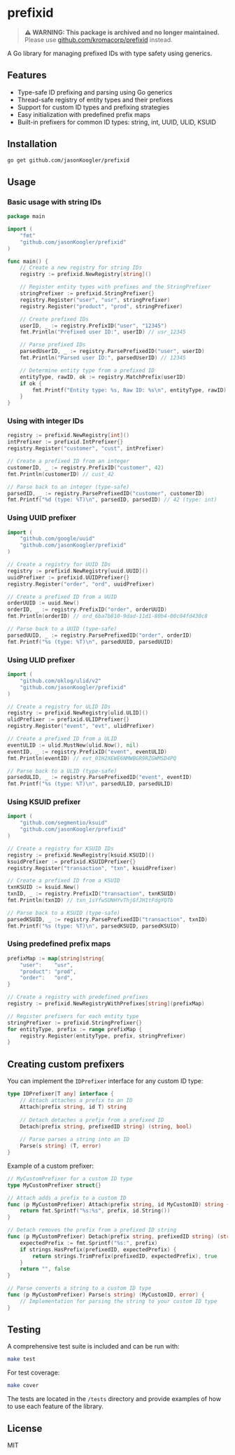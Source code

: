 # prefixid

> **⚠️ WARNING: This package is archived and no longer maintained.**  
> Please use [github.com/kromacorp/prefixid](https://github.com/kromacorp/prefixid) instead.

A Go library for managing prefixed IDs with type safety using generics.

## Features

- Type-safe ID prefixing and parsing using Go generics
- Thread-safe registry of entity types and their prefixes
- Support for custom ID types and prefixing strategies
- Easy initialization with predefined prefix maps
- Built-in prefixers for common ID types: string, int, UUID, ULID, KSUID

## Installation

```bash
go get github.com/jasonKoogler/prefixid
```

## Usage

### Basic usage with string IDs

```go
package main

import (
	"fmt"
	"github.com/jasonKoogler/prefixid"
)

func main() {
	// Create a new registry for string IDs
	registry := prefixid.NewRegistry[string]()

	// Register entity types with prefixes and the StringPrefixer
	stringPrefixer := prefixid.StringPrefixer{}
	registry.Register("user", "usr", stringPrefixer)
	registry.Register("product", "prod", stringPrefixer)

	// Create prefixed IDs
	userID, _ := registry.PrefixID("user", "12345")
	fmt.Println("Prefixed user ID:", userID) // usr_12345

	// Parse prefixed IDs
	parsedUserID, _ := registry.ParsePrefixedID("user", userID)
	fmt.Println("Parsed user ID:", parsedUserID) // 12345

	// Determine entity type from a prefixed ID
	entityType, rawID, ok := registry.MatchPrefix(userID)
	if ok {
		fmt.Printf("Entity type: %s, Raw ID: %s\n", entityType, rawID)
	}
}
```

### Using with integer IDs

```go
registry := prefixid.NewRegistry[int]()
intPrefixer := prefixid.IntPrefixer{}
registry.Register("customer", "cust", intPrefixer)

// Create a prefixed ID from an integer
customerID, _ := registry.PrefixID("customer", 42)
fmt.Println(customerID) // cust_42

// Parse back to an integer (type-safe)
parsedID, _ := registry.ParsePrefixedID("customer", customerID)
fmt.Printf("%d (type: %T)\n", parsedID, parsedID) // 42 (type: int)
```

### Using UUID prefixer

```go
import (
	"github.com/google/uuid"
	"github.com/jasonKoogler/prefixid"
)

// Create a registry for UUID IDs
registry := prefixid.NewRegistry[uuid.UUID]()
uuidPrefixer := prefixid.UUIDPrefixer{}
registry.Register("order", "ord", uuidPrefixer)

// Create a prefixed ID from a UUID
orderUUID := uuid.New()
orderID, _ := registry.PrefixID("order", orderUUID)
fmt.Println(orderID) // ord_6ba7b810-9dad-11d1-80b4-00c04fd430c8

// Parse back to a UUID (type-safe)
parsedUUID, _ := registry.ParsePrefixedID("order", orderID)
fmt.Printf("%s (type: %T)\n", parsedUUID, parsedUUID)
```

### Using ULID prefixer

```go
import (
	"github.com/oklog/ulid/v2"
	"github.com/jasonKoogler/prefixid"
)

// Create a registry for ULID IDs
registry := prefixid.NewRegistry[ulid.ULID]()
ulidPrefixer := prefixid.ULIDPrefixer{}
registry.Register("event", "evt", ulidPrefixer)

// Create a prefixed ID from a ULID
eventULID := ulid.MustNew(ulid.Now(), nil)
eventID, _ := registry.PrefixID("event", eventULID)
fmt.Println(eventID) // evt_01H2XEWE6NMWBGR9RZGWMSD4PQ

// Parse back to a ULID (type-safe)
parsedULID, _ := registry.ParsePrefixedID("event", eventID)
fmt.Printf("%s (type: %T)\n", parsedULID, parsedULID)
```

### Using KSUID prefixer

```go
import (
	"github.com/segmentio/ksuid"
	"github.com/jasonKoogler/prefixid"
)

// Create a registry for KSUID IDs
registry := prefixid.NewRegistry[ksuid.KSUID]()
ksuidPrefixer := prefixid.KSUIDPrefixer{}
registry.Register("transaction", "txn", ksuidPrefixer)

// Create a prefixed ID from a KSUID
txnKSUID := ksuid.New()
txnID, _ := registry.PrefixID("transaction", txnKSUID)
fmt.Println(txnID) // txn_1sYfwSUNHYvThjGfJH1tFdgYQTb

// Parse back to a KSUID (type-safe)
parsedKSUID, _ := registry.ParsePrefixedID("transaction", txnID)
fmt.Printf("%s (type: %T)\n", parsedKSUID, parsedKSUID)
```

### Using predefined prefix maps

```go
prefixMap := map[string]string{
    "user":    "usr",
    "product": "prod",
    "order":   "ord",
}

// Create a registry with predefined prefixes
registry := prefixid.NewRegistryWithPrefixes[string](prefixMap)

// Register prefixers for each entity type
stringPrefixer := prefixid.StringPrefixer{}
for entityType, prefix := range prefixMap {
    registry.Register(entityType, prefix, stringPrefixer)
}
```

## Creating custom prefixers

You can implement the `IDPrefixer` interface for any custom ID type:

```go
type IDPrefixer[T any] interface {
    // Attach attaches a prefix to an ID
    Attach(prefix string, id T) string
    
    // Detach detaches a prefix from a prefixed ID
    Detach(prefix string, prefixedID string) (string, bool)
    
    // Parse parses a string into an ID
    Parse(s string) (T, error)
}
```

Example of a custom prefixer:

```go
// MyCustomPrefixer for a custom ID type
type MyCustomPrefixer struct{}

// Attach adds a prefix to a custom ID
func (p MyCustomPrefixer) Attach(prefix string, id MyCustomID) string {
    return fmt.Sprintf("%s:%s", prefix, id.String())
}

// Detach removes the prefix from a prefixed ID string
func (p MyCustomPrefixer) Detach(prefix string, prefixedID string) (string, bool) {
    expectedPrefix := fmt.Sprintf("%s:", prefix)
    if strings.HasPrefix(prefixedID, expectedPrefix) {
        return strings.TrimPrefix(prefixedID, expectedPrefix), true
    }
    return "", false
}

// Parse converts a string to a custom ID type
func (p MyCustomPrefixer) Parse(s string) (MyCustomID, error) {
    // Implementation for parsing the string to your custom ID type
}
```

## Testing

A comprehensive test suite is included and can be run with:

```bash
make test
```

For test coverage:

```bash
make cover
```

The tests are located in the `/tests` directory and provide examples of how to use each feature of the library.

## License

MIT
